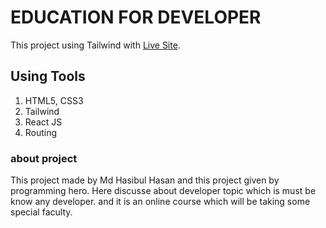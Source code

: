 # EDUCATION FOR DEVELOPER

This project using Tailwind with [Live Site](https://hasibul-educal.netlify.app/).

## Using Tools

1. HTML5, CSS3
2. Tailwind
3. React JS
4. Routing

### about project

This project made by Md Hasibul Hasan and this project given by programming hero. 
Here discusse about developer topic which is must be know any developer. and it is an
online course which will be taking some special faculty.

